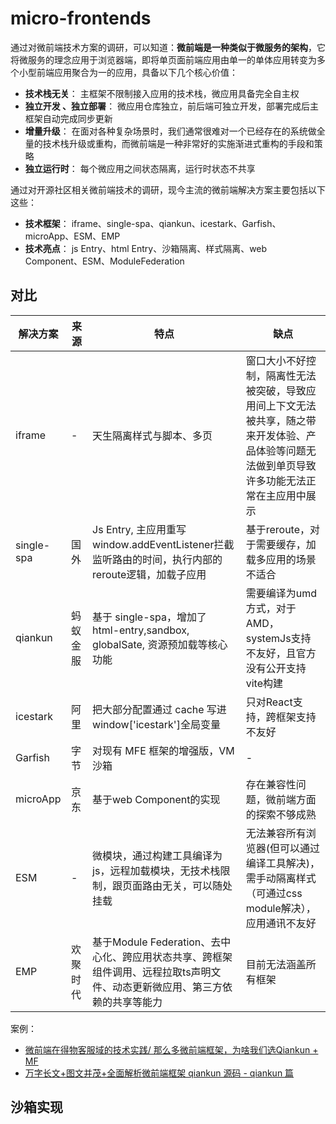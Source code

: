 # micro-frontends

通过对微前端技术方案的调研，可以知道：**微前端是一种类似于微服务的架构**，它将微服务的理念应用于浏览器端，即将单页面前端应用由单一的单体应用转变为多个小型前端应用聚合为一的应用，具备以下几个核心价值：

- **技术栈无关**： 主框架不限制接入应用的技术栈，微应用具备完全自主权
- **独立开发 、独立部署**： 微应用仓库独立，前后端可独立开发，部署完成后主框架自动完成同步更新
- **增量升级**： 在面对各种复杂场景时，我们通常很难对一个已经存在的系统做全量的技术栈升级或重构，而微前端是一种非常好的实施渐进式重构的手段和策略
- **独立运行时**： 每个微应用之间状态隔离，运行时状态不共享

通过对开源社区相关微前端技术的调研，现今主流的微前端解决方案主要包括以下这些：

- **技术框架**： iframe、single-spa、qiankun、icestark、Garfish、microApp、ESM、EMP
- **技术亮点**： js Entry、html Entry、沙箱隔离、样式隔离、web Component、ESM、ModuleFederation

## 对比

| 解决方案 | 来源  | 特点 | 缺点 |
| ------ | ----- | -----| -----|
| iframe | -     | 天生隔离样式与脚本、多页 | 窗口大小不好控制，隔离性无法被突破，导致应用间上下文无法被共享，随之带来开发体验、产品体验等问题无法做到单页导致许多功能无法正常在主应用中展示 |
| single-spa | 国外 | Js Entry, 主应用重写 window.addEventListener拦截监听路由的时间，执行内部的reroute逻辑，加载子应用 | 基于reroute，对于需要缓存，加载多应用的场景不适合 |
| qiankun | 蚂蚁金服 | 基于 single-spa，增加了 html-entry,sandbox, globalSate, 资源预加载等核心功能 | 需要编译为umd方式，对于AMD，systemJs支持不友好，且官方没有公开支持vite构建 |
| icestark | 阿里 | 把大部分配置通过 cache 写进window['icestark']全局变量 | 只对React支持，跨框架支持不友好 |
| Garfish  | 字节 | 对现有 MFE 框架的增强版，VM 沙箱 | - |
| microApp | 京东 | 基于web Component的实现 | 存在兼容性问题，微前端方面的探索不够成熟 |
| ESM      | -   | 微模块，通过构建工具编译为js，远程加载模块，无技术栈限制，跟页面路由无关，可以随处挂载 | 无法兼容所有浏览器(但可以通过编译工具解决)，需手动隔离样式（可通过css module解决），应用通讯不友好 |
| EMP      | 欢聚时代 | 基于Module Federation、去中心化、跨应用状态共享、跨框架组件调用、远程拉取ts声明文件、动态更新微应用、第三方依赖的共享等能力 | 目前无法涵盖所有框架 |

案例：

- [微前端在得物客服域的技术实践/ 那么多微前端框架，为啥我们选Qiankun + MF](https://segmentfault.com/a/1190000041942759)
- [万字长文+图文并茂+全面解析微前端框架 qiankun 源码 - qiankun 篇](https://segmentfault.com/a/1190000022275991)

## 沙箱实现


